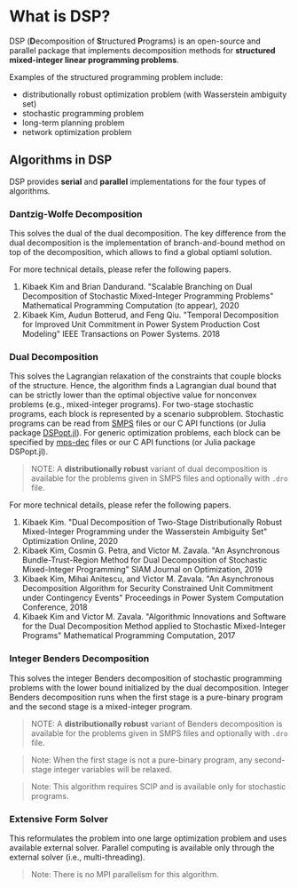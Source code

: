 # What is DSP?

DSP (**D**ecomposition of **S**tructured **P**rograms) is an open-source and parallel package that implements decomposition
methods for **structured mixed-integer linear programming problems**.

Examples of the structured programming problem include:

- distributionally robust optimization problem (with Wasserstein ambiguity set)
- stochastic programming problem
- long-term planning problem
- network optimization problem

## Algorithms in DSP

DSP provides **serial** and **parallel** implementations for the four types of algorithms.

### Dantzig-Wolfe Decomposition

This solves the dual of the dual decomposition.
The key difference from the dual decomposition is the implementation of branch-and-bound method on top of the decomposition,
which allows to find a global optiaml solution.

For more technical details, please refer the following papers.

1. Kibaek Kim and Brian Dandurand. "Scalable Branching on Dual Decomposition of Stochastic Mixed-Integer Programming Problems" Mathematical Programming Computation (to appear), 2020
1. Kibaek Kim, Audun Botterud, and Feng Qiu. "Temporal Decomposition for Improved Unit Commitment in Power System Production Cost Modeling" IEEE Transactions on Power Systems. 2018

### Dual Decomposition

This solves the Lagrangian relaxation of the constraints that couple blocks of the structure.
Hence, the algorithm finds a Lagrangian dual bound that can be strictly lower than the optimal objective value for nonconvex problems (e.g., mixed-integer programs).
For two-stage stochastic programs, each block is represented by a scenario subproblem.
Stochastic programs can be read from [SMPS](https://ieeexplore.ieee.org/abstract/document/8142546) files or our C API functions (or Julia package [DSPopt.jl](https://github.com/kibaekkim/DSPopt.jl)).
For generic optimization problems, each block can be specified by [mps-dec](https://gcg.or.rwth-aachen.de/doc/reader__dec_8h.html) files or our C API functions (or Julia package DSPopt.jl).

> NOTE: A **distributionally robust** variant of dual decomposition is available for the problems given in SMPS files and optionally with `.dro` file.

For more technical details, please refer the following papers.

1. Kibaek Kim. "Dual Decomposition of Two-Stage Distributionally Robust Mixed-Integer Programming under the Wasserstein Ambiguity Set" Optimization Online, 2020
1. Kibaek Kim, Cosmin G. Petra, and Victor M. Zavala. "An Asynchronous Bundle-Trust-Region Method for Dual Decomposition of Stochastic Mixed-Integer Programming" SIAM Journal on Optimization, 2019
1. Kibaek Kim, Mihai Anitescu, and Victor M. Zavala. "An Asynchronous Decomposition Algorithm for Security Constrained Unit Commitment under Contingency Events" Proceedings in Power System Computation Conference, 2018
1. Kibaek Kim and Victor M. Zavala. "Algorithmic Innovations and Software for the Dual Decomposition Method applied to Stochastic Mixed-Integer Programs" Mathematical Programming Computation, 2017

### Integer Benders Decomposition

This solves the integer Benders decomposition of stochastic programming problems with the lower bound initialized by the dual decomposition.
Integer Benders decomposition runs when the first stage is a pure-binary program and the second stage is a mixed-integer program.

> NOTE: A **distributionally robust** variant of Benders decomposition is available for the problems given in SMPS files and optionally with `.dro` file.

> Note: When the first stage is not a pure-binary program, any second-stage integer variables will be relaxed.

> Note: This algorithm requires SCIP and is available only for stochastic programs.

### Extensive Form Solver

This reformulates the problem into one large optimization problem and uses available external solver.
Parallel computing is available only through the external solver (i.e., multi-threading).

> Note: There is no MPI parallelism for this algorithm.

